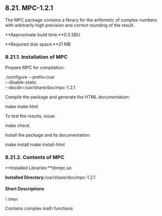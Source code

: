 ## 8.21. MPC-1.2.1

The MPC package contains a library for the arithmetic of complex numbers with arbitrarily high precision and correct rounding of the result.

**Approximate build time:**0.3 SBU

**Required disk space:**21 MB

### 8.21.1. Installation of MPC

Prepare MPC for compilation:

./configure --prefix=/usr    \
            --disable-static \
            --docdir=/usr/share/doc/mpc-1.2.1

Compile the package and generate the HTML documentation:

make
make html

To test the results, issue:

make check

Install the package and its documentation:

make install
make install-html

### 8.21.2. Contents of MPC

**Installed Libraries:**libmpc.so

**Installed Directory:**/usr/share/doc/mpc-1.2.1

#### Short Descriptions

`libmpc`

Contains complex math functions